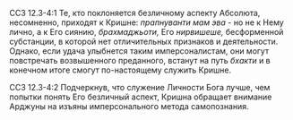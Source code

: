 ССЗ 12.3-4:1	Те, кто поклоняется безличному аспекту Абсолюта, несомненно, приходят к Кришне: _прапнуванти мам эва_ - но не к Нему лично, а к Его сиянию, _брахмаджьоти,_ Его _нирвишеше,_ бесформенной субстанции, в которой нет отличительных признаков и деятельности. Однако, если удача улыбнется таким имперсоналистам, они могут повстречать возвышенного преданного, встанут на путь _бхакти_ и в конечном итоге смогут по-настоящему служить Кришне.

ССЗ 12.3-4:2	Подчеркнув, что служение Личности Бога лучше, чем попытки понять Его безличный аспект, Кришна обращает внимание Арджуны на изъяны имперсонального метода самопознания.